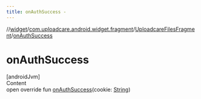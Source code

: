```yaml
---
title: onAuthSuccess -
---
```

//[widget](../../index.md)/[com.uploadcare.android.widget.fragment](../index.md)/[UploadcareFilesFragment](index.md)/[onAuthSuccess](on-auth-success.md)



# onAuthSuccess  
[androidJvm]  
Content  
open override fun [onAuthSuccess](on-auth-success.md)(cookie: [String](https://kotlinlang.org/api/latest/jvm/stdlib/kotlin/-string/index.html))  



